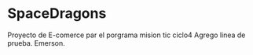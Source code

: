 # SpaceDragons
Proyecto de E-comerce par el porgrama mision tic ciclo4
Agrego linea de prueba. Emerson.
